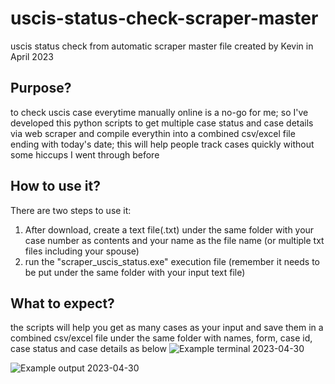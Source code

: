 # uscis-status-check-scraper-master
uscis status check from automatic scraper master file created by Kevin in April 2023

## Purpose?
to check uscis case everytime manually online is a no-go for me; so I've developed this python scripts to get multiple case status and case details via web scraper and compile everythin into a combined csv/excel file ending with today's date; this will help people track cases quickly without some hiccups I went through before

## How to use it?
There are two steps to use it:
1. After download, create a text file(.txt) under the same folder with your case number as contents and your name as the file name (or multiple txt files including your spouse)
2. run the "scraper_uscis_status.exe" execution file (remember it needs to be put under the same folder with your input text file)

## What to expect?
the scripts will help you get as many cases as your input and save them in a combined csv/excel file under the same folder with names, form, case id, case status and case details as below
![Example terminal 2023-04-30](https://user-images.githubusercontent.com/40650028/235355078-b0d55f94-f6e7-4caf-b4cc-19e43060adc7.png)

![Example output 2023-04-30](https://user-images.githubusercontent.com/40650028/235355097-54e035dd-b824-4388-a2b0-a87d87b9eb1a.png)
